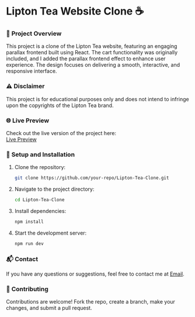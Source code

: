 # Lipton Tea Website Clone ☕


### 📝 **Project Overview**  
This project is a clone of the Lipton Tea website, featuring an engaging parallax frontend built using React. The cart functionality was originally included, and I added the parallax frontend effect to enhance user experience. The design focuses on delivering a smooth, interactive, and responsive interface.

### ⚠️ Disclaimer
This project is for educational purposes only and does not intend to infringe upon the copyrights of the Lipton Tea brand.


### 🌐 **Live Preview**  
Check out the live version of the project here:  
[Live Preview](https://liptontea.vercel.app/)

### 🚀 **Setup and Installation**  
1. Clone the repository:  
   ```bash
   git clone https://github.com/your-repo/Lipton-Tea-Clone.git

2. Navigate to the project directory:
      ```bash
     cd Lipton-Tea-Clone
3. Install dependencies:
      ```bash
    npm install
4. Start the development server:
      ```bash
    npm run dev
      
### 📬 Contact
If you have any questions or suggestions, feel free to contact me at [Email](harshag3106@gmail.com).

### 🤝 **Contributing**  
Contributions are welcome! Fork the repo, create a branch, make your changes, and submit a pull request.  
